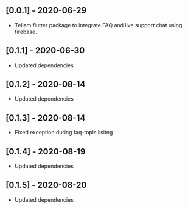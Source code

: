 ## [0.0.1] - 2020-06-29

* Tellam flutter package to integrate FAQ and live support chat using firebase.

## [0.1.1] - 2020-06-30

* Updated dependencies

## [0.1.2] - 2020-08-14

* Updated dependencies

## [0.1.3] - 2020-08-14

* Fixed exception during faq-topis lisitng

## [0.1.4] - 2020-08-19

* Updated dependencies

## [0.1.5] - 2020-08-20

* Updated dependencies